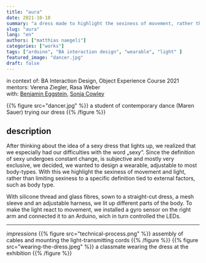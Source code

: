 ```yaml
---
title: "aura"
date: 2021-10-10
summary: "a dress made to highlight the sexiness of movement, rather than shape & form of bodies"
slug: "aura"
lang: "en"
authors: ["matthias naegeli"]
categories: ["works"]
tags: ["arduino", "BA interaction design", "wearable", "light" ]
featured_image: "dancer.jpg"
draft: false
---
```

  
in context of: BA Interaction Design, Object Experience Course 2021  
mentors: Verena Ziegler, Rasa Weber  
with: [Benjamin Eggstein](https://esmechuyiwang.cargo.site/), [Sonja Cowley](https://www.sonjanatalia.com/)  
  
  
{{% figure src="dancer.jpg" %}} a student of contemporary dance (Maren Sauer) trying our dress {{% /figure %}} 


## description  

After thinking about the idea of a sexy dress that lights up, we realized that we especially had our difficulties with the word „sexy“.
Since the definition of sexy undergoes constant change, is subjective and mostly very exclusive, we decided, we wanted to design a wearable, adjustable to most body-types. With this we highlight the sexiness of movement and light, rather than limiting sexiness to a specific definition tied to external factors, such as body type.

With silicone thread and glass fibres, sown to a straight-cut dress, a mesh sleeve and an adjustable harness, we lit up different parts of the body. To make the light react to movement, we installed a gyro sensor on the right arm and connected it to an Arduino, wich in turn controlled the LEDs.

---
_impressions_
{{% figure src="technical-process.png" %}} assembly of cables and mounting the light-transmitting cords {{% /figure %}} 
{{% figure src="wearing-the-dress.jpeg" %}} a classmate wearing the dress at the exhibition {{% /figure %}} 

